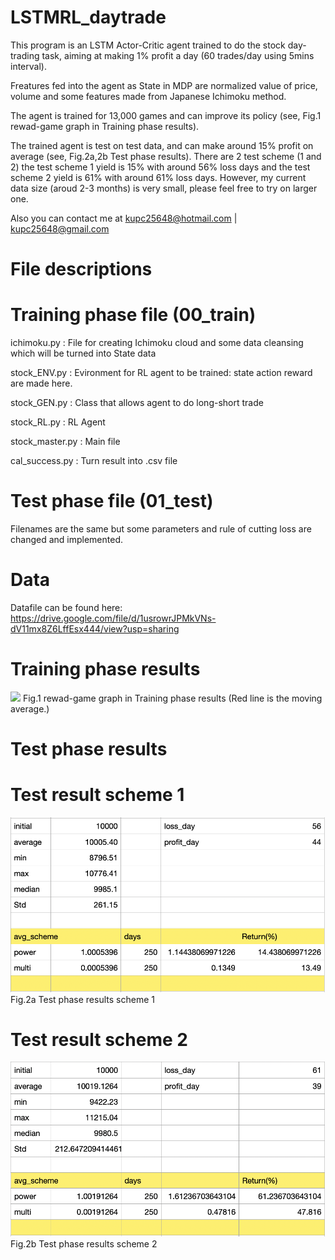 # LSTMRL_daytrade

This program is an LSTM Actor-Critic agent trained to do the stock day-trading task, aiming at making 1% profit a day (60 trades/day using 5mins interval).

Freatures fed into the agent as State in MDP are normalized value of price, volume and some features made from Japanese Ichimoku method.

The agent is trained for 13,000 games and can improve its policy (see, Fig.1 rewad-game graph in Training phase results).

The trained agent is test on test data, and can make around 15% profit on average (see, Fig.2a,2b Test phase results). There are 2 test scheme (1 and 2) the test scheme 1 yield is 15% with around 56% loss days and the test scheme 2 yield is 61% with around 61% loss days. However, my current data size (aroud 2-3 months) is very small, please feel free to try on larger one.

Also you can contact me at kupc25648@hotmail.com | kupc25648@gmail.com


# File descriptions
# Training phase file (00_train)

ichimoku.py  : File for creating Ichimoku cloud and some data cleansing  which will be turned into State data 

stock_ENV.py : Evironment for RL agent to be trained: state action reward are made here.

stock_GEN.py : Class that allows agent to do long-short trade

stock_RL.py  : RL Agent

stock_master.py  : Main file 

cal_success.py : Turn result into .csv file

# Test phase file (01_test)

Filenames are the same but some parameters and rule of cutting loss are changed and implemented.

# Data

Datafile can be found here:
https://drive.google.com/file/d/1usrowrJPMkVNs-dV11mx8Z6LffEsx444/view?usp=sharing

# Training phase results

<img src="src/training.png">
Fig.1 rewad-game graph in Training phase results (Red line is the moving average.)

# Test phase results

# Test result scheme 1

<img src="src/test_1.png">
Fig.2a Test phase results scheme 1

# Test result scheme 2

<img src="src/test_2.png">
Fig.2b Test phase results scheme 2

